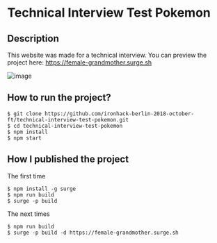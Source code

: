 # Technical Interview Test Pokemon

## Description

This website was made for a technical interview. You can preview the project here: https://female-grandmother.surge.sh

![image](https://user-images.githubusercontent.com/5306791/49819434-b4231880-fd75-11e8-8381-bf203af6f90d.png)

## How to run the project?

```
$ git clone https://github.com/ironhack-berlin-2018-october-ft/technical-interview-test-pokemon.git
$ cd technical-interview-test-pokemon
$ npm install
$ npm start
```

## How I published the project

The first time
```
$ npm install -g surge
$ npm run build
$ surge -p build
```

The next times
```
$ npm run build
$ surge -p build -d https://female-grandmother.surge.sh
```
